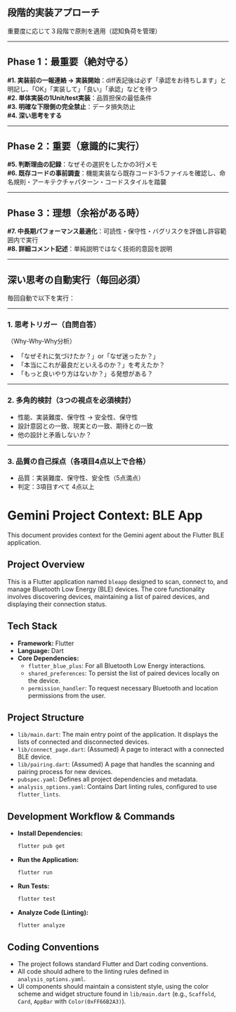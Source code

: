 ## 段階的実装アプローチ  
重要度に応じて３段階で原則を適用（認知負荷を管理）

---

## Phase 1：最重要（絶対守る）  
**#1. 実装前の一報連絡 → 実装開始**：diff表記後は必ず「承認をお待ちします」と明記し、「OK」「実装して」「良い」「承認」などを待つ  
**#2. 単体実装の1Unit/test実装**：品質担保の最低条件  
**#3. 明確な下限側の完全禁止**：データ損失防止  
**#4. 深い思考をする**

---

## Phase 2：重要（意識的に実行）  
**#5. 判断理由の記録**：なぜその選択をしたかの3行メモ  
**#6. 既存コードの事前調査**：機能実装なら既存コード3-5ファイルを確認し、命名規則・アーキテクチャパターン・コードスタイルを踏襲

---

## Phase 3：理想（余裕がある時）  
**#7. 中長期パフォーマンス最適化**：可読性・保守性・バグリスクを評価し許容範囲内で実行  
**#8. 詳細コメント記述**：単純説明ではなく技術的意図を説明

---

## 深い思考の自動実行（毎回必須）  
毎回自動で以下を実行：

---

### 1. 思考トリガー（自問自答）  
（Why-Why-Why分析）  
- 「なぜそれに気づけたか？」or「なぜ迷ったか？」  
- 「本当にこれが最良だといえるのか？」を考えたか？  
- 「もっと良いやり方はないか？」る発想がある？

---

### 2. 多角的検討（3つの視点を必須検討）  
- 性能、実装難度、保守性 → 安全性、保守性  
- 設計意図との一致、現実との一致、期待との一致  
- 他の設計と矛盾しないか？

---

### 3. 品質の自己採点（各項目4点以上で合格）  
- 品質：実装難度、保守性、安全性（5点満点）  
- 判定：3項目すべて 4点以上
# Gemini Project Context: BLE App

This document provides context for the Gemini agent about the Flutter BLE application.

## Project Overview

This is a Flutter application named `bleapp` designed to scan, connect to, and manage Bluetooth Low Energy (BLE) devices. The core functionality involves discovering devices, maintaining a list of paired devices, and displaying their connection status.

## Tech Stack

- **Framework:** Flutter
- **Language:** Dart
- **Core Dependencies:**
  - `flutter_blue_plus`: For all Bluetooth Low Energy interactions.
  - `shared_preferences`: To persist the list of paired devices locally on the device.
  - `permission_handler`: To request necessary Bluetooth and location permissions from the user.

## Project Structure

- `lib/main.dart`: The main entry point of the application. It displays the lists of connected and disconnected devices.
- `lib/connect_page.dart`: (Assumed) A page to interact with a connected BLE device.
- `lib/pairing.dart`: (Assumed) A page that handles the scanning and pairing process for new devices.
- `pubspec.yaml`: Defines all project dependencies and metadata.
- `analysis_options.yaml`: Contains Dart linting rules, configured to use `flutter_lints`.

## Development Workflow & Commands

- **Install Dependencies:**
  ```bash
  flutter pub get
  ```
- **Run the Application:**
  ```bash
  flutter run
  ```
- **Run Tests:**
  ```bash
  flutter test
  ```
- **Analyze Code (Linting):**
  ```bash
  flutter analyze
  ```

## Coding Conventions

- The project follows standard Flutter and Dart coding conventions.
- All code should adhere to the linting rules defined in `analysis_options.yaml`.
- UI components should maintain a consistent style, using the color scheme and widget structure found in `lib/main.dart` (e.g., `Scaffold`, `Card`, `AppBar` with `Color(0xFF66B2A3)`).
